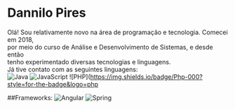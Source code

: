 # Dannilo Pires
Olá! Sou relativamente novo na área de programação e tecnologia. Comecei em 2018, \
por meio do curso de Análise e Desenvolvimento de Sistemas, e desde então \
tenho experimentado diversas tecnologias e linguagens. \
Já tive contato com as seguintes linguagens: \
![Java](https://img.shields.io/badge/Java-000?style=for-the-badge&logo=java)
![JavaScript](https://img.shields.io/badge/JavaScript-000?style=for-the-badge&logo=javascript)
![PHP](https://img.shields.io/badge/Php-000?style=for-the-badge&logo=php   

##Frameworks: 
![Angular](https://img.shields.io/badge/Angular-000?style=for-the-badge&logo=angular&logoColor=C3002F)
![Spring](https://img.shields.io/badge/Spring-000?style=for-the-badge&logo=spring&logoColor=#8FCE00)

